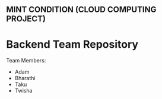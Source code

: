 ## MINT CONDITION (CLOUD COMPUTING PROJECT) ##
# Backend Team Repository #

Team Members:
- Adam
- Bharathi
- Taku
- Twisha
